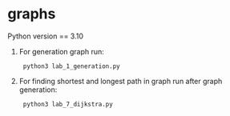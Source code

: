 # graphs

Python version == 3.10

1. For generation graph run:
   ```shell
    python3 lab_1_generation.py
   ```
2. For finding shortest and longest path in graph run after graph generation:
   ```shell
    python3 lab_7_dijkstra.py
   ```
